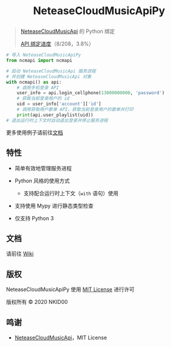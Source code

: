 <h1>
  <p align=center>
    <b>
      NeteaseCloudMusicApiPy
    </b>
  </p>
</h1>

> [NeteaseCloudMusicApi](https://github.com/Binaryify/NeteaseCloudMusicApi) 的 Python 绑定
>
> [API 绑定进度](./TODO.md)（8/208，3.8%）

```python
# 导入 NeteaseCloudMusicApiPy
from ncmapi import ncmapi

# 启动 NeteaseCloudMusicApi 服务进程
# 并创建 NeteaseCloudMusicApi 对象
with ncmapi() as api:
    # 调用手机登录 API
    user_info = api.login_cellphone(13000000000, 'password')
    # 获取当前登录用户的 id
    uid = user_info['account']['id']
    # 调用获取用户歌单 API，获取当前登录用户的歌单并打印
    print(api.user_playlist(uid))
# 退出运行时上下文时自动退出登录并停止服务进程
```

更多使用例子请前往[文档](https://github.com/NKID00/NeteaseCloudMusicApiPy/wiki)

## 特性

- 简单有效地管理服务进程

- Python 风格的使用方式

  - 支持配合运行时上下文（`with` 语句）使用

- 支持使用 Mypy 进行静态类型检查

- 仅支持 Python 3

## 文档

请前往 [Wiki](https://github.com/NKID00/NeteaseCloudMusicApiPy/wiki)

## 版权

NeteaseCloudMusicApiPy 使用 [MIT License](./LICENSE) 进行许可

版权所有 © 2020 NKID00

## 鸣谢

- [NeteaseCloudMusicApi](https://github.com/Binaryify/NeteaseCloudMusicApi)，MIT License
